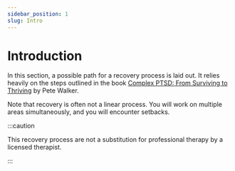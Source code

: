 ```yaml
---
sidebar_position: 1
slug: Intro
---
```


# Introduction

In this section, a possible path for a recovery process is laid out. It relies heavily on the steps outlined in the book [Complex PTSD: From Surviving to Thriving](/resources/books#complex-ptsd-from-surviving-to-thriving) by Pete Walker.

Note that recovery is often not a linear process. You will work on multiple areas simultaneously, and you will encounter setbacks.

:::caution

This recovery process are not a substitution for professional therapy by a licensed therapist.

:::
